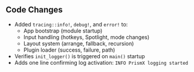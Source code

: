 ## Code Changes

- Added `tracing::info!`, `debug!`, and `error!` to:
  - App bootstrap (module startup)
  - Input handling (hotkeys, Spotlight, mode changes)
  - Layout system (arrange, fallback, recursion)
  - Plugin loader (success, failure, path)
- Verifies `init_logger()` is triggered on `main()` startup
- Adds one line confirming log activation: `INFO PrismX logging started`
